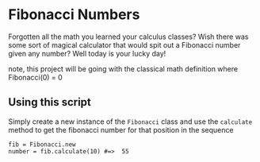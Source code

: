Fibonacci Numbers
===

Forgotten all the math you learned your calculus classes? Wish there was some sort of magical calculator that would spit out a Fibonacci number given any number? Well today is your lucky day!

note, this project will be going with the classical math definition where Fibonacci(0) = 0

Using this script
---
Simply create a new instance of the  `Fibonacci` class and use the `calculate` method to get the fibonacci number for that  position in the sequence

    fib = Fibonacci.new
    number = fib.calculate(10) #=>  55
